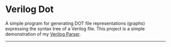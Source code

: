 
# Verilog Dot

A simple program for generating DOT file representations (graphs) expressing
the syntax tree of a Verilog file. This project is a simple demonstration
of my [Verilog Parser](https://github.com/ben-marshall/verilog-parser).

---
